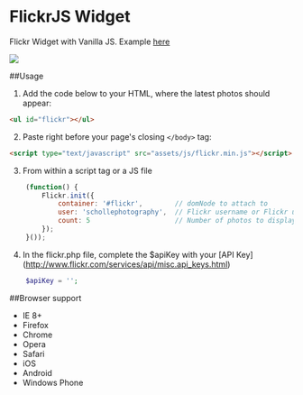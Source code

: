 FlickrJS Widget
=================

Flickr Widget with Vanilla JS. Example [here](http://www.pinceladasdaweb.com.br/blog/uploads/flickr/widget/)

![](https://raw.github.com/pinceladasdaweb/FlickrJS/master/widget/assets/img/screenshot.jpg)

##Usage
1. Add the code below to your HTML, where the latest photos should appear:
```html
<ul id="flickr"></ul>
```

2. Paste right before your page's closing `</body>` tag:
```html
<script type="text/javascript" src="assets/js/flickr.min.js"></script>
```

3. From within a script tag or a JS file
```javascript   
    (function() {
        Flickr.init({
            container: '#flickr',        // domNode to attach to
            user: 'schollephotography',  // Flickr username or Flickr user id
            count: 5                     // Number of photos to display
        });
    }());
```

4. In the flickr.php file, complete the $apiKey with your [API Key] (http://www.flickr.com/services/api/misc.api_keys.html)
```php
	$apiKey = '';
```

##Browser support

* IE 8+
* Firefox
* Chrome
* Opera
* Safari
* iOS
* Android
* Windows Phone
